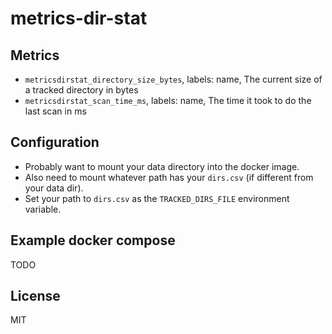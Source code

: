 # metrics-dir-stat

## Metrics

* `metricsdirstat_directory_size_bytes`, labels: name, The current size of a tracked directory in bytes
* `metricsdirstat_scan_time_ms`, labels: name, The time it took to do the last scan in ms

## Configuration

* Probably want to mount your data directory into the docker image.
* Also need to mount whatever path has your `dirs.csv` (if different from your data dir).
* Set your path to `dirs.csv` as the `TRACKED_DIRS_FILE` environment variable.

## Example docker compose

TODO

## License

MIT
